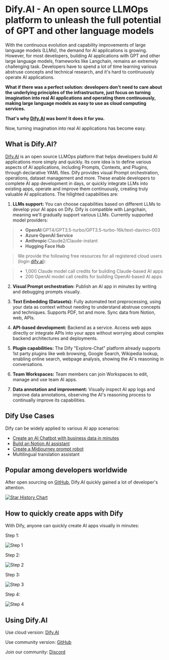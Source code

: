 # Dify.AI - An open source LLMOps platform to unleash the full potential of GPT and other language models

With the continuous evolution and capability improvements of large language models (LLMs), the demand for AI applications is growing. However, for most developers, building AI applications with GPT and other large language models, frameworks like Langchain, remains an extremely challenging task. Developers have to spend a lot of time learning various abstruse concepts and technical research, and it's hard to continuously operate AI applications.

**What if there was a perfect solution: developers don't need to care about the underlying principles of the infrastructure, just focus on turning imagination into real AI applications and operating them continuously, making large language models as easy to use as cloud computing services.**

**That's why [Dify.AI](https://dify.ai) was born! It does it for you.**

Now, turning imagination into real AI applications has become easy.

## What is Dify.AI?

[Dify.AI](https://dify.ai) is an open source LLMOps platform that helps developers build AI applications more simply and quickly. Its core idea is to define various aspects of AI applications, including Prompts, Contexts, and Plugins, through declarative YAML files. Dify provides visual Prompt orchestration, operations, dataset management and more. These enable developers to complete AI app development in days, or quickly integrate LLMs into existing apps, operate and improve them continuously, creating truly valuable AI applications. The hilighted capabilities are:

1. **LLMs support:** You can choose capabilities based on different LLMs to develop your AI apps on Dify. Dify is compatible with Langchain, meaning we'll gradually support various LLMs. Currently supported model providers:

> -   **OpenAI**:GPT4/GPT3.5-turbo/GPT3.5-turbo-16k/text-davinci-003
> -   **Azure OpenAI Service**
> -   **Anthropic**:Claude2/Claude-instant
> -   **Hugging Face Hub**

> We provide the following free resources for all registered cloud users (login [dify.ai](https://cloud.dify.ai)):

> -   1,000 Claude model call credits for building Claude-based AI apps
> -   200 OpenAI model call credits for building OpenAI-based AI apps

2. **Visual Prompt orchestration:** Publish an AI app in minutes by writing and debugging prompts visually.

3. **Text Embedding (Datasets):** Fully automated text preprocessing, using your data as context without needing to understand abstruse concepts and techniques. Supports PDF, txt and more. Sync data from Notion, web, APIs.

4. **API-based development:** Backend as a service. Access web apps directly or integrate APIs into your apps without worrying about complex backend architectures and deployments.

5. **Plugin capabilities:** The Dify "Explore-Chat" platform already supports 1st party plugins like web browsing, Google Search, Wikipedia lookup, enabling online search, webpage analysis, showing the AI's reasoning in conversations.

6. **Team Workspaces:** Team members can join Workspaces to edit, manage and use team AI apps.

7. **Data annotation and improvement:** Visually inspect AI app logs and improve data annotations, observing the AI's reasoning process to continually improve its capabilities.

## Dify Use Cases

Dify can be widely applied to various AI app scenarios:

-   [Create an AI Chatbot with business data in minutes](https://docs.dify.ai/use-cases/create-an-ai-chatbot-with-business-data-in-minutes)
-   [Build an Notion AI assistant](https://docs.dify.ai/use-cases/build-an-notion-ai-assistant)
-   [Create a Midjourney prompt robot](https://docs.dify.ai/use-cases/create-a-midjoureny-prompt-bot-with-dify)
-   Multilingual translation assistant

## Popular among developers worldwide

After open sourcing on [GitHub](https://github.com/langgenius/dify), Dify.AI quickly gained a lot of developer's attention.

[![Star History Chart](https://api.star-history.com/svg?repos=langgenius/dify&type=Date)](https://star-history.com/#langgenius/dify&Date)

## How to quickly create apps with Dify

With Dify, anyone can quickly create AI apps visually in minutes:

Step 1:

![Step 1](/assets/blog/dify-ai/step1.webp)

Step 2:

![Step 2](/assets/blog/dify-ai/step2.webp)

Step 3:

![Step 3](/assets/blog/dify-ai/step3.webp)

Step 4:

![Step 4](/assets/blog/dify-ai/step4.webp)

## Using Dify.AI

Use cloud version: [Dify.AI](https://dify.ai)

Use community version: [GitHub](https://github.com/langgenius/dify)

Join our community: [Discord](https://discord.gg/FngNHpbcY7)

